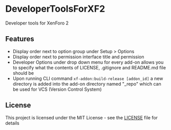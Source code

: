 # DeveloperToolsForXF2
 
 Developer tools for XenForo 2
 
 ## Features
 
 - Display order next to option group under Setup > Options
 - Display order next to permission interface title and permission
 - Developer Options under drop down menu for every add-on allows you to specify what the contents of LICENSE, .gitignore and README.md file should be
 - Upon running CLI command `xf-addon:build-release [addon_id]` a new directory is added into the add-on directory named "_repo" which can be used for VCS (Version Control System)
 
 ## License
 
 This project is licensed under the MIT License - see the [LICENSE](LICENSE) file for details
